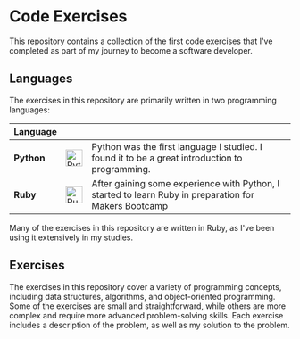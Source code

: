 # Code Exercises

This repository contains a collection of the first code exercises that I've completed as part of my journey to become a software developer.

## Languages

The exercises in this repository are primarily written in two programming languages: 

| **Language** |                |     |
| ------------------------ | ------------------ | --- |
| **Python**             | <img height="30" src="https://user-images.githubusercontent.com/25181517/183423507-c056a6f9-1ba8-4312-a350-19bcbc5a8697.png" alt="Python" title="Python" />| Python was the first language I studied. I found it to be a great introduction to programming. |
| **Ruby**                 | <img height="30" src="https://user-images.githubusercontent.com/25181517/192603745-7d34df9e-7756-4756-a539-6a61badf7a80.png" alt="Ruby" title="Ruby" />  | After gaining some experience with Python, I started to learn Ruby in preparation for Makers Bootcamp |

Many of the exercises in this repository are written in Ruby, as I've been using it extensively in my studies.

## Exercises

The exercises in this repository cover a variety of programming concepts, including data structures, algorithms, and object-oriented programming. Some of the exercises are small and straightforward, while others are more complex and require more advanced problem-solving skills. Each exercise includes a description of the problem, as well as my solution to the problem.